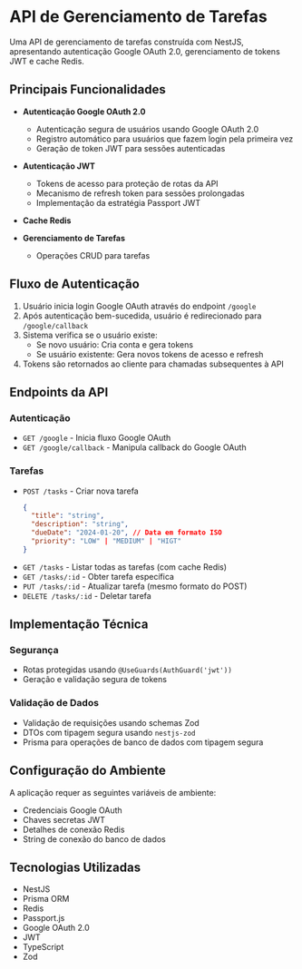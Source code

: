 # API de Gerenciamento de Tarefas

Uma API de gerenciamento de tarefas construída com NestJS, apresentando autenticação Google OAuth 2.0, gerenciamento de tokens JWT e cache Redis.

## Principais Funcionalidades

- **Autenticação Google OAuth 2.0**
  - Autenticação segura de usuários usando Google OAuth 2.0
  - Registro automático para usuários que fazem login pela primeira vez
  - Geração de token JWT para sessões autenticadas

- **Autenticação JWT**
  - Tokens de acesso para proteção de rotas da API
  - Mecanismo de refresh token para sessões prolongadas
  - Implementação da estratégia Passport JWT

- **Cache Redis**


- **Gerenciamento de Tarefas**
  - Operações CRUD para tarefas

## Fluxo de Autenticação

1. Usuário inicia login Google OAuth através do endpoint `/google`
2. Após autenticação bem-sucedida, usuário é redirecionado para `/google/callback`
3. Sistema verifica se o usuário existe:
   - Se novo usuário: Cria conta e gera tokens
   - Se usuário existente: Gera novos tokens de acesso e refresh
4. Tokens são retornados ao cliente para chamadas subsequentes à API

## Endpoints da API

### Autenticação
- `GET /google` - Inicia fluxo Google OAuth
- `GET /google/callback` - Manipula callback do Google OAuth

### Tarefas
- `POST /tasks` - Criar nova tarefa
  ```json
  {
    "title": "string",
    "description": "string",
    "dueDate": "2024-01-20", // Data em formato ISO
    "priority": "LOW" | "MEDIUM" | "HIGT"
  }
  ```
- `GET /tasks` - Listar todas as tarefas (com cache Redis)
- `GET /tasks/:id` - Obter tarefa específica
- `PUT /tasks/:id` - Atualizar tarefa (mesmo formato do POST)
- `DELETE /tasks/:id` - Deletar tarefa

## Implementação Técnica

### Segurança
- Rotas protegidas usando `@UseGuards(AuthGuard('jwt'))`
- Geração e validação segura de tokens

### Validação de Dados
- Validação de requisições usando schemas Zod
- DTOs com tipagem segura usando `nestjs-zod`
- Prisma para operações de banco de dados com tipagem segura

## Configuração do Ambiente

A aplicação requer as seguintes variáveis de ambiente:
- Credenciais Google OAuth
- Chaves secretas JWT
- Detalhes de conexão Redis
- String de conexão do banco de dados

## Tecnologias Utilizadas

- NestJS
- Prisma ORM
- Redis
- Passport.js
- Google OAuth 2.0
- JWT
- TypeScript
- Zod
